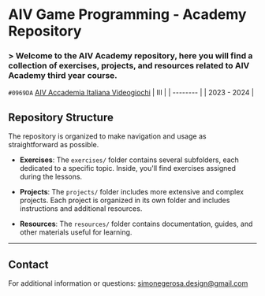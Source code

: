 
# AIV Game Programming - Academy Repository

### > Welcome to the AIV Academy repository, here you will find a collection of exercises, projects, and resources related to AIV Academy third year course.
`#0969DA`
[AIV Accademia Italiana Videogiochi](https://www.aiv01.it/corsi/programmazione/)
|    III      | 
| --------    | 
| 2023 - 2024  | 
## Repository Structure


The repository is organized to make navigation and usage as straightforward as possible.

- **Exercises**: The `exercises/` folder contains several subfolders, each dedicated to a specific topic. Inside, you'll find exercises assigned during the lessons.

- **Projects**: The `projects/` folder includes more extensive and complex projects. Each project is organized in its own folder and includes instructions and additional resources.

- **Resources**: The `resources/` folder contains documentation, guides, and other materials useful for learning.

---
## Contact

For additional information or questions: simonegerosa.design@gmail.com


